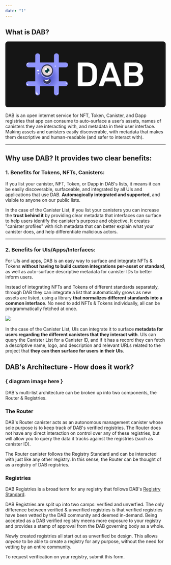 ```yaml
---
date: "1"
---
```


## What is DAB? 

![](imgs/main.png)

DAB is an open internet service for NFT, Token, Canister, and Dapp registries that app can consume to auto-surface a user’s assets, names of canisters they are interacting with, and metadata in their user interface. Making assets and canisters easily discoverable, with metadata that makes them descriptive and human-readable (and safer to interact with).

----

## Why use DAB? It provides two clear benefits:

### 1. **Benefits for Tokens, NFTs, Canisters:** 

If you list your canister, NFT, Token, or Dapp in DAB's lists, it means it can be easily discoverable, surfaceable, and integrated by all UIs and applications that use DAB. **Automagically integrated and supported**, and visible to anyone on our public lists.

In the case of the Canister List, if you list your canisters you can increase the **trust behind it** by providing clear metadata that interfaces can surface to help users identify the canister's purpose and objective. It creates "canister profiles" with rich metadata that can better explain what your canister does, and help differentiate malicious actors.

----

### 2. **Benefits for UIs/Apps/Interfaces:** 

For UIs and apps, DAB is an easy way to surface and integrate NFTs & Tokens **without having to build custom integrations per-asset or standard**, as well as auto-surface descriptive metadata for canister IDs to better inform users.

Instead of integrating NFTs and Tokens of different standards separately, through DAB they can integrate a list that automatically grows as new assets are listed, using a library **that normalizes different standards into a common interface**. No need to add NFTs & Tokens individually, all can be programmatically fetched at once.

![](https://miro.medium.com/max/2000/1*bXmVhhyzIafRLpUk09Fc7w.png)

In the case of the Canister List, UIs can integrate it to surface **metadata for users regarding the different canisters that they interact with**. UIs can query the Canister List for a Canister ID, and if it has a record they can fetch a descriptive name, logo, and description and relevant URLs related to the project that **they can then surface for users in their UIs**.

## DAB's Architecture - How does it work?

### { diagram image here }

DAB's multi-list architecture can be broken up into two components, the Router & Registries.

### **The Router**

DAB's Router canister acts as an autonomous management canister whose sole purpose is to keep track of DAB's verified registries. The Router does not have any direct interaction on control over any of these registries, but will allow you to query the data it tracks against the registries (such as canister ID).

The Router canister follows the Registry Standard and can be interacted with just like any other registry. In this sense, the Router can be thought of as a registry of DAB registries.

### **Registries**

DAB Registries is a broad term for any registry that follows DAB's [Registry Standard](../standard/getting-started.md). 

DAB Registries are split up into two camps: verified and unverfied. The only difference between verified & unverified registries is that verified registries have been vetted by the DAB community and deemed in-demand. Being accepted as a DAB verified registry meens more exposure to your registry and provides a stamp of approval from the DAB governing body as a whole. 

Newly created registries all start out as unverified be design. This allows *anyone* to be able to create a registry for any purpose, without the need for vetting by an entire community. 

To request verification on your registry, submit this form.
